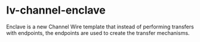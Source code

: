 # lv-channel-enclave
Enclave is a new Channel Wire template that instead of performing transfers with endpoints, the endpoints are used to create the transfer mechanisms.
